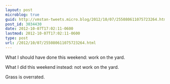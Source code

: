```yaml
---
layout: post
microblog: true
guid: http://vmstan-tweets.micro.blog/2012/10/07/255080611075723264.html
post_id: 3034430
date: 2012-10-07T17:02:11-0600
lastmod: 2012-10-07T17:02:11-0600
type: post
url: /2012/10/07/255080611075723264.html
---
```

What I should have done this weekend: work on the yard. 

What I did this weekend instead: not work on the yard.

Grass is overrated.
